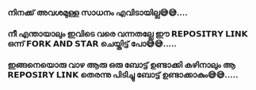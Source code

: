 ### നിനക്ക് അവശമുള്ള സാധനം എവിടായില്ല😅😅....


### നീ എന്തായാലും ഇവിടെ വരെ വന്നതല്ലേ ഈ 𝗥𝗘𝗣𝗢𝗦𝗜𝗧𝗥𝗬 𝗟𝗜𝗡𝗞 ഒന്ന് 𝗙𝗢𝗥𝗞 𝗔𝗡𝗗 𝗦𝗧𝗔𝗥 ചെയ്തിട്ട് പോ😅😅.....


### ഇങ്ങനെയൊരു വാഴ ആരു ഒരു ബോട്ട് ഉണ്ടാക്കി കഴിനാലും ആ 𝗥𝗘𝗣𝗢𝗦𝗜𝗥𝗬 𝗟𝗜𝗡𝗞 തെരന്നു പിടിച്ചു ബോട്ട് ഉണ്ടാക്കാകും😅😅.....
